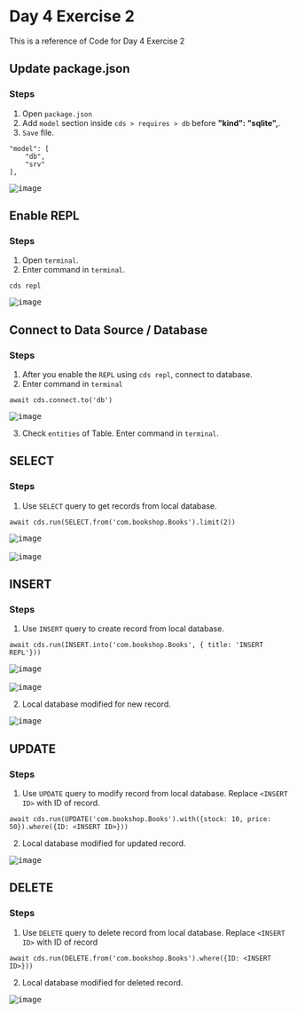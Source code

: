 # Day 4 Exercise 2
This is a reference of Code for Day 4 Exercise 2

## Update package.json
### Steps
1. Open `package.json`
2. Add `model` section inside `cds > requires > db` before **"kind": "sqlite",**.
3. `Save` file.<br>  
```cds
"model": [
    "db",
    "srv"
],
```
<kbd>![image](https://github.com/takaobaltazar/sap-capm-bookshop/assets/9301953/a8c54b4a-b19f-4e26-a030-d864a94ebbca)</kbd>

## Enable REPL
### Steps
1. Open `terminal`.
2. Enter command in `terminal`.
```cds
cds repl
```
<kbd>![image](https://github.com/takaobaltazar/sap-capm-bookshop/assets/9301953/b53e5248-695e-49bd-915e-9929aa56d489)</kbd>

## Connect to Data Source / Database
### Steps
1. After you enable the `REPL` using `cds repl`, connect to database.
2. Enter command in `terminal`
```cds
await cds.connect.to('db')
```
<kbd>![image](https://github.com/takaobaltazar/sap-capm-bookshop/assets/9301953/a8d051be-a1a1-4003-b2f7-ce77057367e5)</kbd><br>

3. Check `entities` of Table. Enter command in `terminal`.

## SELECT
### Steps
1. Use `SELECT` query to get records from local database.
```cds
await cds.run(SELECT.from('com.bookshop.Books').limit(2))
```
<kbd>![image](https://github.com/takaobaltazar/sap-capm-bookshop/assets/9301953/1c4bac50-5e6b-4ea7-ab26-e66288420353)</kbd><br>  
<kbd>![image](https://github.com/takaobaltazar/sap-capm-bookshop/assets/9301953/1469ab87-cde0-4a91-96df-b6469d1bd81a)</kbd>

## INSERT
### Steps
1. Use `INSERT` query to create record from local database.
```cds
await cds.run(INSERT.into('com.bookshop.Books', { title: 'INSERT REPL'}))
```
<kbd>![image](https://github.com/takaobaltazar/sap-capm-bookshop/assets/9301953/55e505a7-8302-4a8f-a186-a098ac8ffd7e) </kbd><br>  
<kbd>![image](https://github.com/takaobaltazar/sap-capm-bookshop/assets/9301953/cc5f6afc-2c7a-447d-b527-7db8601d6d53) </kbd>

2. Local database modified for new record.

<kbd> ![image](https://github.com/takaobaltazar/sap-capm-bookshop/assets/9301953/75a2564c-9fae-441e-a24f-9aa500cd7125) </kbd>

## UPDATE
### Steps
1. Use `UPDATE` query to modify record from local database. Replace `<INSERT ID>` with ID of record.
```cds
await cds.run(UPDATE('com.bookshop.Books').with({stock: 10, price: 50}).where({ID: <INSERT ID>}))
```

2. Local database modified for updated record.

<kbd> ![image](https://github.com/takaobaltazar/sap-capm-bookshop/assets/9301953/a2f46e60-2b99-4a3a-8820-c359756a61bd) </kbd>

## DELETE
### Steps
1. Use `DELETE` query to delete record from local database. Replace `<INSERT ID>` with ID of record
```cds
await cds.run(DELETE.from('com.bookshop.Books').where({ID: <INSERT ID>}))
```

2. Local database modified for deleted record.

<kbd> ![image](https://github.com/takaobaltazar/sap-capm-bookshop/assets/9301953/b227e8cf-a8bf-47b0-965c-59313518a245) </kbd>

